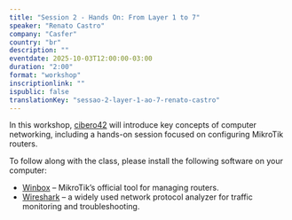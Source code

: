 ```yaml
---
title: "Session 2 - Hands On: From Layer 1 to 7"
speaker: "Renato Castro"
company: "Casfer"
country: "br"
description: ""
eventdate: 2025-10-03T12:00:00-03:00
duration: "2:00"
format: "workshop"
inscriptionlink: ""
ispublic: false
translationKey: "sessao-2-layer-1-ao-7-renato-castro"
---
```


In this workshop, [cibero42](https://www.lics.tec.br/en-us/membros/cibero42/) will introduce key concepts of computer networking, including a hands-on session focused on configuring MikroTik routers.

To follow along with the class, please install the following software on your computer:

* [Winbox](https://mikrotik.com/download) – MikroTik’s official tool for managing routers.
* [Wireshark](https://www.wireshark.org/) – a widely used network protocol analyzer for traffic monitoring and troubleshooting.
